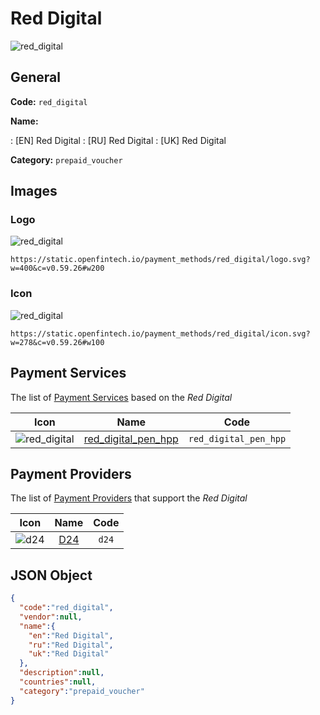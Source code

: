 
# Red Digital 
![red_digital](https://static.openfintech.io/payment_methods/red_digital/logo.svg?w=400&c=v0.59.26#w200)  

## General 
**Code:** `red_digital` 
 
**Name:** 
 
:	[EN] Red Digital 
:	[RU] Red Digital 
:	[UK] Red Digital 
 
**Category:** `prepaid_voucher` 
 

## Images 

### Logo 
![red_digital](https://static.openfintech.io/payment_methods/red_digital/logo.svg?w=400&c=v0.59.26#w200)  

```
https://static.openfintech.io/payment_methods/red_digital/logo.svg?w=400&c=v0.59.26#w200
```  

### Icon 
![red_digital](https://static.openfintech.io/payment_methods/red_digital/icon.svg?w=278&c=v0.59.26#w100)  

```
https://static.openfintech.io/payment_methods/red_digital/icon.svg?w=278&c=v0.59.26#w100
```  

## Payment Services 
 
The list of [Payment Services](/payment-services/) based on the _Red Digital_ 

|Icon|Name|Code| 
|:---:|:---:|:---:| 
|![red_digital](https://static.openfintech.io/payment_methods/red_digital/icon.svg?w=278&c=v0.59.26#w100) |[red_digital_pen_hpp](/payment-services/red_digital_pen_hpp/)|`red_digital_pen_hpp`| 
 

## Payment Providers 
 
The list of [Payment Providers](/payment-providers/) that support the _Red Digital_ 

|Icon|Name|Code| 
|:---:|:---:|:---:| 
|![d24](https://static.openfintech.io/payment_providers/d24/icon.svg?w=278&c=v0.59.26#w100) |[D24](/payment-providers/d24/)|`d24`| 
 

## JSON Object 

```json
{
  "code":"red_digital",
  "vendor":null,
  "name":{
    "en":"Red Digital",
    "ru":"Red Digital",
    "uk":"Red Digital"
  },
  "description":null,
  "countries":null,
  "category":"prepaid_voucher"
}
```  
